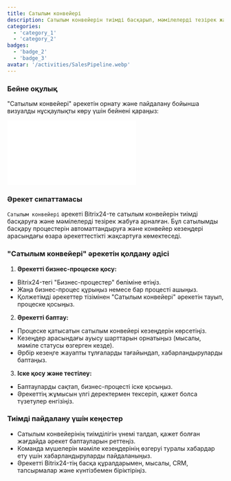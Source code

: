 ```yaml
---
title: Сатылым конвейері
description: Сатылым конвейерін тиімді басқарып, мәмілелерді тезірек жабыңыз.
categories:
  - 'category_1'
  - 'category_2'
badges:
  - 'badge_2'
  - 'badge_3'
avatar: '/activities/SalesPipeline.webp'
---
```

### Бейне оқулық

"Сатылым конвейері" әрекетін орнату және пайдалану бойынша визуалды нұсқаулықты көру үшін бейнені қараңыз:

<iframe
  class="aspect-video w-full mb-2 "
  src="//www.youtube.com/embed/OyzJd8BcTfY?feature=oembed&rel=0"
  frameborder="0"
  allow="accelerometer; autoplay; encrypted-media; gyroscope"
  allowfullscreen>
</iframe>

### Әрекет сипаттамасы

`Сатылым конвейері` әрекеті Bitrix24-те сатылым конвейерін тиімді басқаруға және мәмілелерді тезірек жабуға арналған. Бұл сатылымды басқару процестерін автоматтандыруға және конвейер кезеңдері арасындағы өзара әрекеттестікті жақсартуға көмектеседі.

### "Сатылым конвейері" әрекетін қолдану әдісі

1. **Әрекетті бизнес-процеске қосу:**
  - Bitrix24-тегі "Бизнес-процестер" бөліміне өтіңіз.
  - Жаңа бизнес-процес құрыңыз немесе бар процесті ашыңыз.
  - Қолжетімді әрекеттер тізімінен "Сатылым конвейері" әрекетін тауып, процеске қосыңыз.

2. **Әрекетті баптау:**
  - Процеске қатысатын сатылым конвейері кезеңдерін көрсетіңіз.
  - Кезеңдер арасындағы ауысу шарттарын орнатыңыз (мысалы, мәміле статусы өзгерген кезде).
  - Әрбір кезеңге жауапты тұлғаларды тағайындап, хабарландыруларды баптаңыз.

3. **Іске қосу және тестілеу:**
  - Баптауларды сақтап, бизнес-процесті іске қосыңыз.
  - Әрекеттің жұмысын үлгі деректермен тексеріп, қажет болса түзетулер енгізіңіз.

### Тиімді пайдалану үшін кеңестер

- Сатылым конвейерінің тиімділігін үнемі талдап, қажет болған жағдайда әрекет баптауларын реттеңіз.
- Команда мүшелерін мәміле кезеңдерінің өзгеруі туралы хабардар ету үшін хабарландыруларды пайдаланыңыз.
- Әрекетті Bitrix24-тің басқа құралдарымен, мысалы, CRM, тапсырмалар және күнтізбемен біріктіріңіз.